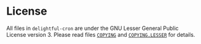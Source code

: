 # License

All files in `delightful-cron` are under the GNU Lesser General Public License version 3.
Please read files [`COPYING`]("COPYING") and [`COPYING.LESSER`]("COPYING.LESSER") for details.
